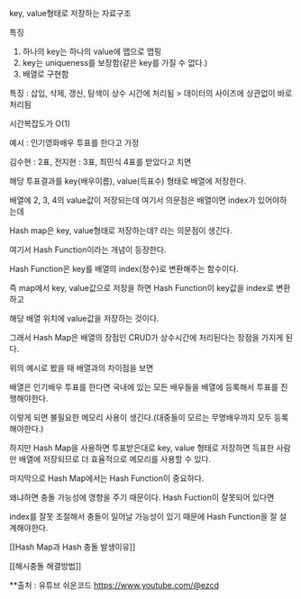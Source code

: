 key, value형태로 저장하는 자료구조

  

특징

1. 하나의 key는 하나의 value에 맵으로 맵핑
2. key는 uniqueness를 보장함(같은 key를 가질 수 없다.)
3. 배열로 구현함

  

특징 : 삽입, 삭제, 갱신, 탐색이 상수 시간에 처리됨 > 데이터의 사이즈에 상관없이 바로 처리됨

시간복잡도가 O(1)

  

예시 : 인기영화배우 투표를 한다고 가정

  

김수현 : 2표, 전지현 : 3표, 최민식 4표를 받았다고 치면

해당 투표결과를 key(배우이름), value(득표수) 형태로 배열에 저장한다.

  

배열에 2, 3, 4의 value값이 저장되는데 여기서 의문점은 배열이면 index가 있어야하는데

Hash map은 key, value형태로 저장하는데? 라는 의문점이 생긴다.

  

여기서 Hash Function이라는 개념이 등장한다.

Hash Function은 key를 배열의 index(정수)로 변환해주는 함수이다.

즉 map에서 key, value값으로 저장을 하면 Hash Function이 key값을 index로 변환하고

해당 배열 위치에 value값을 저장하는 것이다.

  

그래서 Hash Map은 배열의 장점인 CRUD가 상수시간에 처리된다는 장점을 가지게 된다.

  

위의 예시로 봤을 때 배열과의 차이점을 보면

배열은 인기배우 투표를 한다면 국내에 있는 모든 배우들을 배열에 등록해서 투표를 진행해야한다.

이렇게 되면 불필요한 메모리 사용이 생긴다.(대중들이 모르는 무명배우까지 모두 등록해야한다.)

  

하지만 Hash Map을 사용하면 투표받은대로 key, value 형태로 저장하면 득표한 사람만 배열에 저장되므로 더 효율적으로 메모리를 사용할 수 있다.

  

마지막으로 Hash Map에서는 Hash Function이 중요하다.

왜냐하면 충돌 가능성에 영향을 주기 때문이다. Hash Fuction이 잘못되어 있다면

index를 잘못 조절해서 충돌이 일어날 가능성이 있기 때문에 Hash Function을 잘 설계해야한다.

  

[[Hash Map과 Hash 충돌 발생이유]]

[[해시충돌 해결방법]]



**출처 : 유튜브 쉬운코드 https://www.youtube.com/@ezcd